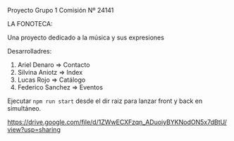 Proyecto Grupo 1 Comisión Nº 24141

LA FONOTECA:

Una proyecto dedicado a la música y sus expresiones

Desarrolladres:

1. Ariel Denaro => Contacto 
2. Silvina Aniotz => Index
3. Lucas Rojo => Catálogo
4. Federico Sanchez => Eventos


Ejecutar `npm run start` desde el dir raiz para lanzar front y back en simultáneo.

https://drive.google.com/file/d/1ZWwECXFzqn_ADuoiyBYKNodON5x7dBtU/view?usp=sharing
